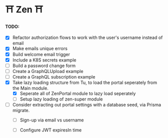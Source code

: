 # ⛩ Zen ⛩
#### TODO:
- [X] Refactor authorization flows to work with the user's username instead of email
- [x] Make emails unique errors
- [x] Build welcome email trigger
- [X] Include a K8S secrets example
- [ ] Build a password change form
- [ ] Create a GraphQLUpload example
- [ ] Create a GraphQL subscription example
- [X] Take lazy loading structure from Tu, to load the portal seperately from the Main module.
  - [X] Seperate all of ZenPortal module to lazy load seperately
  - [ ] Setup lazy loading of zen-super module
- [ ] Consider extracting out portal settings with a database seed, via Prisma migrate.
  - [ ] Sign-up via email vs username
  - [ ] Configure JWT expiresIn time

  
